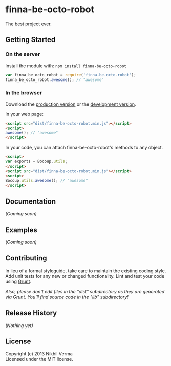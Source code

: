 # finna-be-octo-robot

The best project ever.

## Getting Started
### On the server
Install the module with: `npm install finna-be-octo-robot`

```javascript
var finna_be_octo_robot = require('finna-be-octo-robot');
finna_be_octo_robot.awesome(); // "awesome"
```

### In the browser
Download the [production version][min] or the [development version][max].

[min]: https://raw.github.com/NikhilVerma/finna-be-octo-robot/master/dist/finna-be-octo-robot.min.js
[max]: https://raw.github.com/NikhilVerma/finna-be-octo-robot/master/dist/finna-be-octo-robot.js

In your web page:

```html
<script src="dist/finna-be-octo-robot.min.js"></script>
<script>
awesome(); // "awesome"
</script>
```

In your code, you can attach finna-be-octo-robot's methods to any object.

```html
<script>
var exports = Bocoup.utils;
</script>
<script src="dist/finna-be-octo-robot.min.js"></script>
<script>
Bocoup.utils.awesome(); // "awesome"
</script>
```

## Documentation
_(Coming soon)_

## Examples
_(Coming soon)_

## Contributing
In lieu of a formal styleguide, take care to maintain the existing coding style. Add unit tests for any new or changed functionality. Lint and test your code using [Grunt](http://gruntjs.com/).

_Also, please don't edit files in the "dist" subdirectory as they are generated via Grunt. You'll find source code in the "lib" subdirectory!_

## Release History
_(Nothing yet)_

## License
Copyright (c) 2013 Nikhil Verma  
Licensed under the MIT license.

